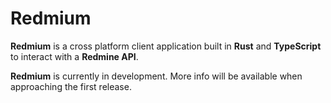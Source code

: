 # Redmium

**Redmium** is a cross platform client application built in **Rust** and **TypeScript** to interact with a **Redmine API**.

**Redmium** is currently in development. More info will be available when approaching the first release.
